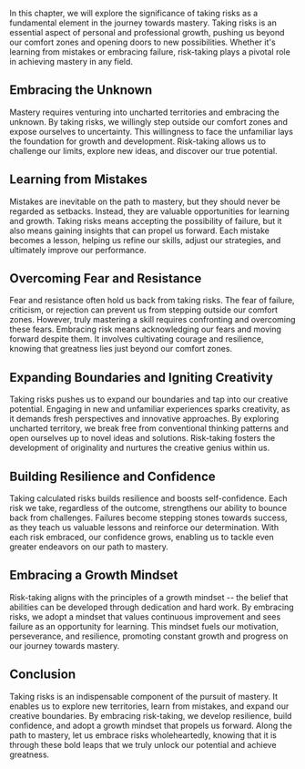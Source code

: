 
In this chapter, we will explore the significance of taking risks as a fundamental element in the journey towards mastery. Taking risks is an essential aspect of personal and professional growth, pushing us beyond our comfort zones and opening doors to new possibilities. Whether it's learning from mistakes or embracing failure, risk-taking plays a pivotal role in achieving mastery in any field.

Embracing the Unknown
---------------------

Mastery requires venturing into uncharted territories and embracing the unknown. By taking risks, we willingly step outside our comfort zones and expose ourselves to uncertainty. This willingness to face the unfamiliar lays the foundation for growth and development. Risk-taking allows us to challenge our limits, explore new ideas, and discover our true potential.

Learning from Mistakes
----------------------

Mistakes are inevitable on the path to mastery, but they should never be regarded as setbacks. Instead, they are valuable opportunities for learning and growth. Taking risks means accepting the possibility of failure, but it also means gaining insights that can propel us forward. Each mistake becomes a lesson, helping us refine our skills, adjust our strategies, and ultimately improve our performance.

Overcoming Fear and Resistance
------------------------------

Fear and resistance often hold us back from taking risks. The fear of failure, criticism, or rejection can prevent us from stepping outside our comfort zones. However, truly mastering a skill requires confronting and overcoming these fears. Embracing risk means acknowledging our fears and moving forward despite them. It involves cultivating courage and resilience, knowing that greatness lies just beyond our comfort zones.

Expanding Boundaries and Igniting Creativity
--------------------------------------------

Taking risks pushes us to expand our boundaries and tap into our creative potential. Engaging in new and unfamiliar experiences sparks creativity, as it demands fresh perspectives and innovative approaches. By exploring uncharted territory, we break free from conventional thinking patterns and open ourselves up to novel ideas and solutions. Risk-taking fosters the development of originality and nurtures the creative genius within us.

Building Resilience and Confidence
----------------------------------

Taking calculated risks builds resilience and boosts self-confidence. Each risk we take, regardless of the outcome, strengthens our ability to bounce back from challenges. Failures become stepping stones towards success, as they teach us valuable lessons and reinforce our determination. With each risk embraced, our confidence grows, enabling us to tackle even greater endeavors on our path to mastery.

Embracing a Growth Mindset
--------------------------

Risk-taking aligns with the principles of a growth mindset -- the belief that abilities can be developed through dedication and hard work. By embracing risks, we adopt a mindset that values continuous improvement and sees failure as an opportunity for learning. This mindset fuels our motivation, perseverance, and resilience, promoting constant growth and progress on our journey towards mastery.

Conclusion
----------

Taking risks is an indispensable component of the pursuit of mastery. It enables us to explore new territories, learn from mistakes, and expand our creative boundaries. By embracing risk-taking, we develop resilience, build confidence, and adopt a growth mindset that propels us forward. Along the path to mastery, let us embrace risks wholeheartedly, knowing that it is through these bold leaps that we truly unlock our potential and achieve greatness.
